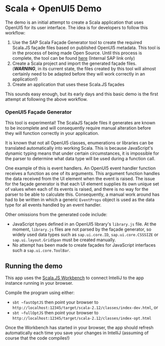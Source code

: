 # Scala + OpenUI5 Demo

The demo is an initial attempt to create a Scala application that uses OpenUI5 for its user interface.  The idea is for developers to follow this workflow:

1. Use the SAP Scala Façade Generator tool to create the required Scala.JS façade files based on published OpenUI5 metadata.  This tool is in the process of being made Open Source.  Until this process is complete, the tool can be found [here](https://github.wdf.sap.corp/Marmolata/FacadeGenerator) (Internal SAP link only)
1. Create a Scala project and import the generated façade files. (***WARNING***, in its current state, the files created by this tool will almost certainly need to be adapted before they will work correctly in an application!)
1. Create an application that uses these Scala.JS façades

This sounds easy enough, but its early days and this basic demo is the first attempt at following the above workflow.

### OpenUI5 Façade Generator

This tool is experimental!  The ScalaJS façade files it generates are known to be incomplete and will consequently require manual alteration before they will function correctly in your application.

It is known that not all OpenUI5 classes, enumerations or libraries can be translated automatically into working Scala.  This is because JavaScript's dynamic typing means that under certain circumstances, it is impossible for the parser to determine what data type will be used during a function call.

One example of this is event handlers.  An OpenUI5 event handler function receives a function as one of its arguments.  This argument function handles the data received from the UI element when the event is raised.  The issue for the façade generator is that each UI element supplies its own unique set of values when each of its events is raised, and there is no way for the parser to be able to calculate this.  Consequently, a manual work around has had to be written in which a generic `EventProps` object is used as the data type for all events handled by an event handler.

Other omissions from the generated code include:

* JavaScript types defined in an OpenUI5 library's `library.js` file.  At the moment, `library.js` files are not parsed by the façade generator, so widely used data types such as `sap.ui.core.ID`, `sap.ui.core.CSSSIZE` or `sap.ui.layout.GridSpan` must be created manually.
* No attempt has been made to create façades for JavaScript interfaces such a `sap.ui.core.ToolBar`.


## Running the demo

This app uses the [Scala.JS Workbench](https://github.com/lihaoyi/workbench) to connect IntelliJ to the app instance running in your browser.

Compile the program using either:
 
* `sbt ~fastOptJS` then point your browser to `http://localhost:12345/target/scala-2.12/classes/index-dev.html`, or
* `sbt ~fullOptJS` then point your browser to `http://localhost:12345/target/scala-2.12/classes/index-opt.html`

Once the Workbench has started in your browser, the app should refresh automatically each time you save your changes in IntelliJ (assuming of course that the code compiles!)

